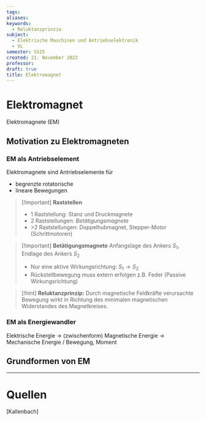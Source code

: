 ```yaml
---
tags: 
aliases: 
keywords:
  - Reluktanzprinzio
subject:
  - Elektrische Maschinen und Antriebselektronik
  - VL
semester: SS25
created: 21. November 2022
professor: 
draft: true
title: Elektromagnet
---
```

 

# Elektromagnet

Elektromagnete (EM)

## Motivation zu Elektromagneten

### EM als Antriebselement

Elektromagnete sind Antriebselemente für
- begrenzte rotatorische
- lineare Bewegungen



> [!important] **Raststellen**
> - 1 Raststellung: Stanz und Druckmagnete
> - 2 Raststellungen: *Betätigungsmagnete*
> - \>2 Raststellungen: Doppelhubmagnet, Stepper-Motor (Schrittmotoren)

> [!important] **Betätigungsmagnete**
> Anfangslage des Ankers $S_{1}$, Endlage des Ankers $S_{2}$
> 
> - Nur eine aktive Wirkungsrichtung: $S_{1} \to S_{2}$
> - Rückstellbewegung muss extern erfolgen z.B. Feder (Passive Wirkungsrichtung)

> [!hint] **Reluktanzprinzip:**
> Durch magnetische Feldkräfte verursachte Bewegung wirkt in Richtung des minimalen magnetischen Widerstandes des Magnetkreises.

### EM als Energiewandler

Elektrische Energie -> (zwischenform) Magnetische Energie -> Mechanische Energie / Bewegung, Moment

## Grundformen von EM

---

# Quellen

[Kallenbach]